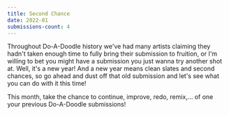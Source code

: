 ```yaml
---
title: Second Chance
date: 2022-01
submissions-count: 4
---
```

Throughout Do-A-Doodle history we've had many artists claiming they hadn't taken enough time to fully bring their submission to fruition, or I'm willing to bet you might have a submission you just wanna try another shot at. Well, it's a new year! And a new year means clean slates and second chances, so go ahead and dust off that old submission and let's see what you can do with it this time!

This month, take the chance to continue, improve, redo, remix,... of one your previous Do-A-Doodle submissions!
